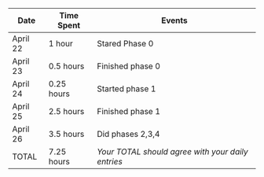 
| Date        | Time Spent | Events
|-------------|------------|--------------------
| April 22    | 1 hour     | Stared Phase 0
| April 23    | 0.5 hours  | Finished phase 0
| April 24    | 0.25 hours | Started phase 1
| April 25    | 2.5 hours  | Finished phase 1
| April 26    | 3.5 hours  | Did phases 2,3,4
| TOTAL       | 7.25 hours | *Your TOTAL should agree with your daily entries*
